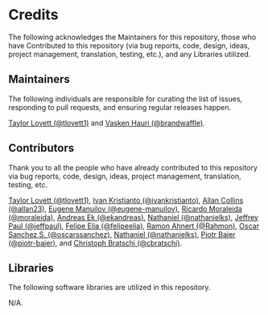 # Credits

The following acknowledges the Maintainers for this repository, those who have Contributed to this repository (via bug reports, code, design, ideas, project management, translation, testing, etc.), and any Libraries utilized.

## Maintainers

The following individuals are responsible for curating the list of issues, responding to pull requests, and ensuring regular releases happen.

[Taylor Lovett (@tlovett1)](https://github.com/tlovett1) and [Vasken Hauri (@brandwaffle)](https://github.com/brandwaffle).

## Contributors

Thank you to all the people who have already contributed to this repository via bug reports, code, design, ideas, project management, translation, testing, etc.

[Taylor Lovett (@tlovett1)](https://github.com/tlovett1),
[Ivan Kristianto (@ivankristianto)](https://github.com/ivankristianto),
[Allan Collins (@allan23)](https://github.com/allan23),
[Eugene Manuilov (@eugene-manuilov)](https://github.com/eugene-manuilov),
[Ricardo Moraleida (@moraleida)](https://github.com/moraleida),
[Andreas Ek (@ekandreas)](https://github.com/ekandreas),
[Nathaniel (@nathanielks)](https://github.com/nathanielks),
[Jeffrey Paul (@jeffpaul)](https://github.com/jeffpaul),
[Felipe Elia (@felipeelia)](https://github.com/felipeelia),
[Ramon Ahnert (@Rahmon)](https://github.com/Rahmon),
[Oscar Sanchez S. (@oscarssanchez)](https://github.com/oscarssanchez),
[Nathaniel (@nathanielks)](https://github.com/nathanielks),
[Piotr Bajer (@piotr-bajer)](https://github.com/piotr-bajer),
and
[Christoph Bratschi (@cbratschi)](https://github.com/cbratschi).

## Libraries

The following software libraries are utilized in this repository.

N/A.
